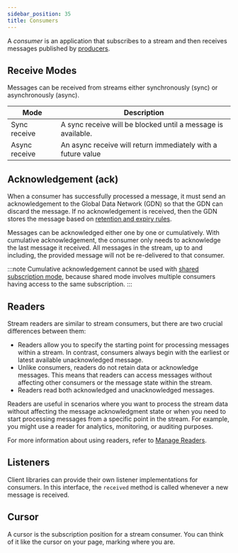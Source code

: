 ```yaml
---
sidebar_position: 35
title: Consumers
---
```


A _consumer_ is an application that subscribes to a stream and then receives messages published by [producers](/docs/streams/stream-basics/producers/).

## Receive Modes

Messages can be received from streams either synchronously (sync) or asynchronously (async).

| Mode          | Description  |
|--------------|---------------------------|
| Sync receive  | A sync receive will be blocked until a message is available. |
| Async receive | An async receive will return immediately with a future value |

## Acknowledgement (ack)

When a consumer has successfully processed a message, it must send an acknowledgement to the Global Data Network (GDN) so that the GDN can discard the message. If no acknowledgement is received, then the GDN stores the message based on [retention and expiry rules](messages#message-retention-and-expiry).

Messages can be acknowledged either one by one or cumulatively. With cumulative acknowledgement, the consumer only needs to acknowledge the last message it received. All messages in the stream, up to and including, the provided message will not be re-delivered to that consumer.

:::note
Cumulative acknowledgement cannot be used with [shared subscription mode](subscriptions#shared), because shared mode involves multiple consumers having access to the same subscription.
:::

## Readers

Stream readers are similar to stream consumers, but there are two crucial differences between them:

- Readers allow you to specify the starting point for processing messages within a stream. In contrast, consumers always begin with the earliest or latest available unacknowledged message.
- Unlike consumers, readers do not retain data or acknowledge messages. This means that readers can access messages without affecting other consumers or the message state within the stream.
- Readers read both acknowledged and unacknowledged messages.

Readers are useful in scenarios where you want to process the stream data without affecting the message acknowledgment state or when you need to start processing messages from a specific point in the stream. For example, you might use a reader for analytics, monitoring, or auditing purposes.

For more information about using readers, refer to [Manage Readers](../stream-tasks/manage-readers).

## Listeners

Client libraries can provide their own listener implementations for consumers. In this interface, the `received` method is called whenever a new message is received.

## Cursor

A cursor is the subscription position for a stream consumer. You can think of it like the cursor on your page, marking where you are.